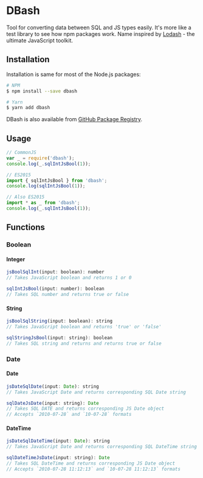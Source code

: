 # DBash

Tool for converting data between SQL and JS types easily. It's more like a test library to see how npm packages work. Name inspired by [Lodash](https://github.com/lodash/lodash) - the ultimate JavaScript toolkit.

## Installation

Installation is same for most of the Node.js packages:

```bash
# NPM
$ npm install --save dbash

# Yarn
$ yarn add dbash
```

DBash is also available from [GitHub Package Registry](https://help.github.com/en/github/managing-packages-with-github-packages/about-github-packages).

## Usage

```javascript
// CommonJS
var _ = require('dbash');
console.log(_.sqlIntJsBool(1));

// ES2015
import { sqlIntJsBool } from 'dbash';
console.log(sqlIntJsBool(1));

// Also ES2015
import * as _ from 'dbash';
console.log(_.sqlIntJsBool(1));
```

## Functions

### Boolean

#### Integer

```javascript
jsBoolSqlInt(input: boolean): number
// Takes JavaScript boolean and returns 1 or 0

sqlIntJsBool(input: number): boolean
// Takes SQL number and returns true or false
```

#### String

```javascript
jsBoolSqlString(input: boolean): string
// Takes JavaScript boolean and returns 'true' or 'false'

sqlStringJsBool(input: string): boolean
// Takes SQL string and returns and returns true or false
```

### Date

#### Date

```javascript
jsDateSqlDate(input: Date): string
// Takes JavaScript Date and returns corresponding SQL Date string

sqlDateJsDate(input: string): Date
// Takes SQL DATE and returns corresponding JS Date object
// Accepts `2010-07-28` and `10-07-28` formats
```

#### DateTime

```javascript
jsDateSqlDateTime(input: Date): string
// Takes JavaScript Date and returns corresponding SQL DateTime string

sqlDateTimeJsDate(input: string): Date
// Takes SQL DateTime and returns corresponding JS Date object
// Accepts `2010-07-28 11:12:13` and `10-07-28 11:12:13` formats
```
